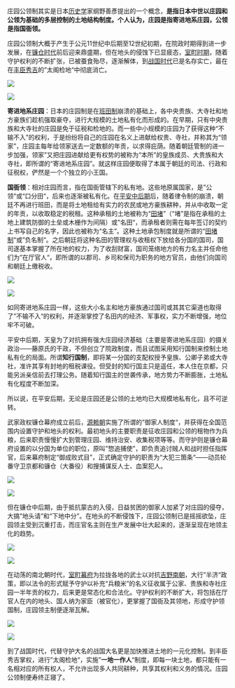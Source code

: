庄园公领制其实是日本[历史学](https://www.zhihu.com/search?q=%E5%8E%86%E5%8F%B2%E5%AD%A6&search_source=Entity&hybrid_search_source=Entity&hybrid_search_extra=%7B%22sourceType%22%3A%22answer%22%2C%22sourceId%22%3A1614982439%7D)家纲野善彥提出的一个概念，**是指日本中世以庄园和公领为基础的多层控制的土地结构制度。个人认为，庄园是指寄进地系庄园，公领是指国衙领。**

庄园公领制大概于产生于公元11世纪中后期至12世纪初期，在院政时期得到进一步发展，在[镰仓时代](https://www.zhihu.com/search?q=%E9%95%B0%E4%BB%93%E6%97%B6%E4%BB%A3&search_source=Entity&hybrid_search_source=Entity&hybrid_search_extra=%7B%22sourceType%22%3A%22answer%22%2C%22sourceId%22%3A1614982439%7D)前后迎来鼎盛期，但在地头的侵蚀下已显疲态，[室町时期](https://www.zhihu.com/search?q=%E5%AE%A4%E7%94%BA%E6%97%B6%E6%9C%9F&search_source=Entity&hybrid_search_source=Entity&hybrid_search_extra=%7B%22sourceType%22%3A%22answer%22%2C%22sourceId%22%3A1614982439%7D)，随着守护权利的不断扩张，已被蚕食殆尽，逐渐解体，到[战国时代](https://www.zhihu.com/search?q=%E6%88%98%E5%9B%BD%E6%97%B6%E4%BB%A3&search_source=Entity&hybrid_search_source=Entity&hybrid_search_extra=%7B%22sourceType%22%3A%22answer%22%2C%22sourceId%22%3A1614982439%7D)已是名存实亡，最在在[丰臣秀吉](https://www.zhihu.com/search?q=%E4%B8%B0%E8%87%A3%E7%A7%80%E5%90%89&search_source=Entity&hybrid_search_source=Entity&hybrid_search_extra=%7B%22sourceType%22%3A%22answer%22%2C%22sourceId%22%3A1614982439%7D)的”太阁检地“中彻底消亡。

![](https://pica.zhimg.com/50/v2-d73fd2b4569d9ac584a9bdf81c0d7406_720w.jpg?source=1940ef5c)

![](https://pica.zhimg.com/80/v2-d73fd2b4569d9ac584a9bdf81c0d7406_1440w.jpg?source=1940ef5c)

**寄进地系庄园**：日本的庄园制是在[班田制](https://www.zhihu.com/search?q=%E7%8F%AD%E7%94%B0%E5%88%B6&search_source=Entity&hybrid_search_source=Entity&hybrid_search_extra=%7B%22sourceType%22%3A%22answer%22%2C%22sourceId%22%3A1614982439%7D)崩溃的基础上，各中央贵族、大寺社和地方豪族们趁机强取豪夺，进行大规模的土地私有化而形成的。在早期，只有中央贵族和大寺社的庄园是免于征税和检地的。而一些中小规模的庄园为了获得这种“不输不入”的权利，于是纷纷将自己的庄园在名义上进献给权贵、寺社，并称其为“领家”，庄园主每年给领家送去一定数额的年贡，以求得庇荫。随着朝廷管制的进一步加强，领家”又把庄园进献给更有权势的被称为“本所”的皇族成员、大贵族和大寺社，即所谓的“寄进地系庄园”。就这样庄园便取得了本属于朝廷的司法、行政和征税权，俨然是一个个独立的小王国。

**国衙领**：相对庄园而言，指在国衙管辖下的私有地。这些地原属国家，是”公领“或“口分田“，后来也逐渐被私有化。在[平安中后期](https://www.zhihu.com/search?q=%E5%B9%B3%E5%AE%89%E4%B8%AD%E5%90%8E%E6%9C%9F&search_source=Entity&hybrid_search_source=Entity&hybrid_search_extra=%7B%22sourceType%22%3A%22answer%22%2C%22sourceId%22%3A1614982439%7D)后，随着律令制的崩溃，朝廷不再进行班田，而是将土地租给有实力的农民或地方豪族耕种，并从中收取一定的年贡，以收取稳定的税租。这种承租的土地被称为“[田堵](https://www.zhihu.com/search?q=%E7%94%B0%E5%A0%B5&search_source=Entity&hybrid_search_source=Entity&hybrid_search_extra=%7B%22sourceType%22%3A%22answer%22%2C%22sourceId%22%3A1614982439%7D)”（“堵”是指在承租的土地上建筑防御的土垒或木栅作为间隔）或”名田“，而承租者则需在每年签订的契约上书写自己的名字，因此也被称为“名主”。这种土地承包制度就是所谓的“[田堵制](https://www.zhihu.com/search?q=%E7%94%B0%E5%A0%B5%E5%88%B6&search_source=Entity&hybrid_search_source=Entity&hybrid_search_extra=%7B%22sourceType%22%3A%22answer%22%2C%22sourceId%22%3A1614982439%7D)“或”负名制“。之后朝廷将这种名田的管理权与收租权下放给各分国的国司，国司遂基本掌握了所在地的权力，为了收刮财富，国司笼络地方的有力名主并任命他们为”在厅官人“，即所谓的以郡司、乡司和保司为职务的地方官员，由他们向国司和朝廷上缴税收。

![](https://pica.zhimg.com/50/v2-e307be83add3623059bb01b11ced27e4_720w.jpg?source=1940ef5c)

![](https://pica.zhimg.com/80/v2-e307be83add3623059bb01b11ced27e4_1440w.jpg?source=1940ef5c)

如同寄进地系庄园一样，这些大小名主和地方豪族通过国司或其其它渠道也取得了”不输不入“的权利，并逐渐掌控了名田内的经济、军事权，实力不断增强，地位牢不可破。

平安中后期，天皇为了对抗拥有强大庄园经济基础（主要是寄进地系庄园）的摄关政治——藤原氏的干政，不但创立了院政制度，而且试图采用知行国制来控制土地私有化的局面。所谓**知行国制**，即将某一分国的支配权授予皇族、公卿子弟或大寺社，准许其享有封地的租税课役。但受封的知行国主只是遥任，本人住在京都，只能另派亲信前去打理公务。随着知行国主的世袭传承，地方势力不断膨胀，土地私有化程度不断加深。

所以说，在平安后期，无论是庄园还是公领的土地均已大规模地私有化，且不可逆转。

武家政权镰仓幕府成立前后，[源赖朝](https://www.zhihu.com/search?q=%E6%BA%90%E8%B5%96%E6%9C%9D&search_source=Entity&hybrid_search_source=Entity&hybrid_search_extra=%7B%22sourceType%22%3A%22answer%22%2C%22sourceId%22%3A1614982439%7D)实施了所谓的”御家人制度“，并获得在全国范围内设置守护和地头的权利。最初地头的主要职责是征收庄园和公领的租物作为兵粮，后来职责慢慢扩大到管理庄园、维持治安、收集税项等等。而守护则是镰仓幕府设置的以分国为单位的职位，原叫"惣追捕使”，即负责追讨贼人和战时担任指挥官，后来幕府制定“御成败式目”，正式确定守护的职责为“大犯三箇条“——动员轮番守卫京都和镰仓（大番役）和搜捕谋反人士、血案犯人。

![](https://pica.zhimg.com/50/v2-62fccf6096201b80dd9c7f22897609f5_720w.jpg?source=1940ef5c)

![](https://pica.zhimg.com/80/v2-62fccf6096201b80dd9c7f22897609f5_1440w.jpg?source=1940ef5c)

但在镰仓中后期，由于抵抗蒙古的入侵，日益贫困的御家人加紧了对庄园的侵夺，大搞”地头请”和“下地中分”。在地头的不断侵蚀下，庄园公领制已是摇摇欲坠，庄园领主受到沉重打击，而庄官名主则在生产发展中壮大起来的，逐渐呈现在地领主化的趋势。

![](https://pica.zhimg.com/50/v2-4d871e9d7decb3ada3c51234322e1d96_720w.jpg?source=1940ef5c)

![](https://pica.zhimg.com/80/v2-4d871e9d7decb3ada3c51234322e1d96_1440w.jpg?source=1940ef5c)

在动荡的南北朝时代，[室町幕府](https://www.zhihu.com/search?q=%E5%AE%A4%E7%94%BA%E5%B9%95%E5%BA%9C&search_source=Entity&hybrid_search_source=Entity&hybrid_search_extra=%7B%22sourceType%22%3A%22answer%22%2C%22sourceId%22%3A1614982439%7D)为拉拢各地的武士以对抗[吉野南朝](https://www.zhihu.com/search?q=%E5%90%89%E9%87%8E%E5%8D%97%E6%9C%9D&search_source=Entity&hybrid_search_source=Entity&hybrid_search_extra=%7B%22sourceType%22%3A%22answer%22%2C%22sourceId%22%3A1614982439%7D)，大行”半济“政策，即以法令的形式赋予守护以补充“兵粮米”的名义征收属于公家、贵族和寺社庄园一半年贡的权力，后来更是常态化和合法化。守护权利的不断扩大，将包括在厅官人在内的地头、国人纳为家臣（被官化），更掌握了国衙及其领地，形成守护领国制，庄园领主制便逐渐瓦解。

![](https://pica.zhimg.com/50/v2-c8d221d40fffbfcd88df674da729c7ea_720w.jpg?source=1940ef5c)

![](https://pica.zhimg.com/80/v2-c8d221d40fffbfcd88df674da729c7ea_1440w.jpg?source=1940ef5c)

到了战国时代，代替守护大名的战国大名更是加快推进土地的一元化控制。到丰臣秀吉掌权，进行”太阁检地“，实施”**一地一作人**“制度，即每一块土地，都只能有一名相对应的所有权人，不允许出现多人共同耕种，共享其权利和义务的情况。庄园公领制便寿终正寝了。

